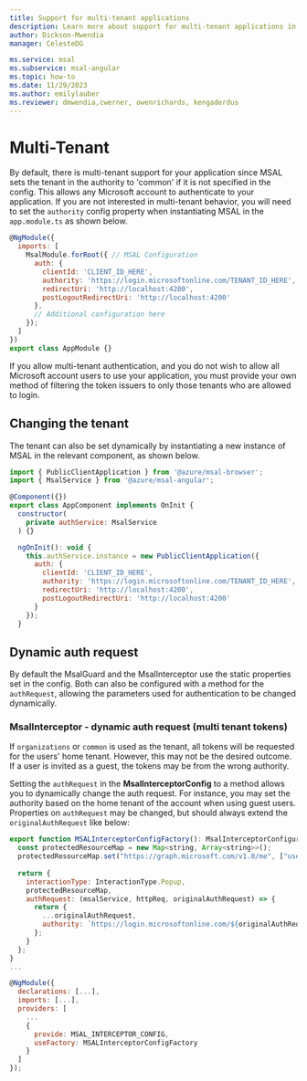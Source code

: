 ```yaml
---
title: Support for multi-tenant applications
description: Learn more about support for multi-tenant applications in MSAL Angular
author: Dickson-Mwendia
manager: CelesteDG

ms.service: msal
ms.subservice: msal-angular
ms.topic: how-to
ms.date: 11/29/2023
ms.author: emilylauber
ms.reviewer: dmwendia,cwerner, owenrichards, kengaderdus
---
```


# Multi-Tenant

By default, there is multi-tenant support for your application since MSAL sets the tenant in the authority to 'common' if it is not specified in the config. This allows any Microsoft account to authenticate to your application. If you are not interested in multi-tenant behavior, you will need to set the `authority` config property when instantiating MSAL in the `app.module.ts` as shown below.

```js
@NgModule({
  imports: [
    MsalModule.forRoot({ // MSAL Configuration
      auth: {
        clientId: 'CLIENT_ID_HERE',
        authority: 'https://login.microsoftonline.com/TENANT_ID_HERE',
        redirectUri: 'http://localhost:4200',
        postLogoutRedirectUri: 'http://localhost:4200'
      },
      // Additional configuration here
    });
  ]
})
export class AppModule {}
```

If you allow multi-tenant authentication, and you do not wish to allow all Microsoft account users to use your application, you must provide your own method of filtering the token issuers to only those tenants who are allowed to login.

## Changing the tenant
The tenant can also be set dynamically by instantiating a new instance of MSAL in the relevant component, as shown below.

```js
import { PublicClientApplication } from '@azure/msal-browser';
import { MsalService } from '@azure/msal-angular';

@Component({})
export class AppComponent implements OnInit {
  constructor(
    private authService: MsalService
  ) {}

  ngOnInit(): void {
    this.authService.instance = new PublicClientApplication({
      auth: {
        clientId: 'CLIENT_ID_HERE',
        authority: 'https://login.microsoftonline.com/TENANT_ID_HERE',
        redirectUri: 'http://localhost:4200',
        postLogoutRedirectUri: 'http://localhost:4200'
      }
    });
  }
```

## Dynamic auth request

By default the MsalGuard and the MsalInterceptor use the static properties set in the config. Both can also be configured with a method for the `authRequest`, allowing the parameters used for authentication to be changed dynamically.

### MsalInterceptor - dynamic auth request (multi tenant tokens)

If `organizations` or `common` is used as the tenant, all tokens will be requested for the users' home tenant. However, this may not be the desired outcome. If a user is invited as a guest, the tokens may be from the wrong authority.

Setting the `authRequest` in the **MsalInterceptorConfig** to a method allows you to dynamically change the auth request. For instance, you may set the authority based on the home tenant of the account when using guest users.
Properties on `authRequest` may be changed, but should always extend the `originalAuthRequest` like below:

```js
export function MSALInterceptorConfigFactory(): MsalInterceptorConfiguration {
  const protectedResourceMap = new Map<string, Array<string>>();
  protectedResourceMap.set("https://graph.microsoft.com/v1.0/me", ["user.read"]);
  
  return {
    interactionType: InteractionType.Popup,
    protectedResourceMap,
    authRequest: (msalService, httpReq, originalAuthRequest) => {
      return {
        ...originalAuthRequest,
        authority: `https://login.microsoftonline.com/${originalAuthRequest.account?.tenantId ?? 'organizations'}`
      };
    }
  };
}
...

@NgModule({
  declarations: [...],
  imports: [...],
  providers: [
    ...
    {
      provide: MSAL_INTERCEPTOR_CONFIG,
      useFactory: MSALInterceptorConfigFactory
    }
  ]
});

```
